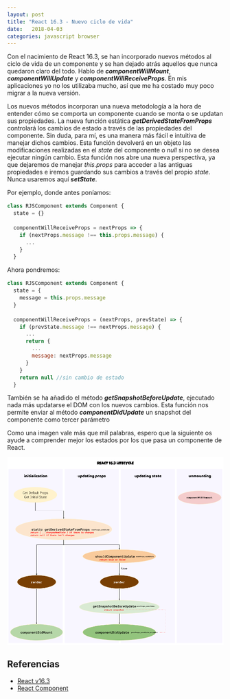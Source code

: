 ```yaml
---
layout: post
title: "React 16.3 - Nuevo ciclo de vida"
date:   2018-04-03
categories: javascript browser
---
```


Con el nacimiento de React 16.3, se han incorporado nuevos métodos al ciclo de vida de un componente y se han dejado atrás aquellos que nunca quedaron claro del todo. Hablo de ***componentWillMount***, ***componentWillUpdate*** y ***componentWillReceiveProps***. En mis aplicaciones yo no los utilizaba mucho, así que me ha costado muy poco migrar a la nueva versión.

Los nuevos métodos incorporan una nueva metodología a la hora de entender cómo se comporta un componente cuando se monta o se updatan sus propiedades. La nueva función estática ***getDerivedStateFromProps*** controlará los cambios de estado a través de las propiedades del componente. Sin duda, para mí, es una manera más fácil e intuitiva de manejar dichos cambios. Esta función devolverá en un objeto las modificaciones realizadas en el *state* del componente o *null* si no se desea ejecutar ningún cambio. Esta función nos abre una nueva perspectiva, ya que dejaremos de manejar *this.props* para acceder a las antiguas propiedades e iremos guardando sus cambios a través del propio *state*. Nunca usaremos aquí ***setState***.

Por ejemplo, donde antes poníamos:

  ```javascript
  class RJSComponent extends Component {
    state = {}

    componentWillReceiveProps = nextProps => {
      if (nextProps.message !== this.props.message) {
        ...
      }
    }
  ```

Ahora pondremos:

  ```javascript
  class RJSComponent extends Component {
    state = {
      message = this.props.message
    }

    componentWillReceiveProps = (nextProps, prevState) => {
      if (prevState.message !== nextProps.message) {
        ...
        return {
          ...
          message: nextProps.message
        }
      }
      return null //sin cambio de estado
    }
  ```

También se ha añadido el método ***getSnapshotBeforeUpdate***, ejecutado nada más updatarse el DOM con los nuevos cambios. Esta función nos permite enviar al método ***componentDidUpdate*** un snapshot del componente como tercer parámetro

Como una imagen vale más que mil palabras, espero que la siguiente os ayude a comprender mejor los estados por los que pasa un componente de React.

![React 16.3 Lifecycle](../images/react-16.3-lifecycle.png)

## Referencias

* [React v16.3](https://reactjs.org/blog/2018/03/29/react-v-16-3.html)
* [React Component](https://reactjs.org/docs/react-component.html)